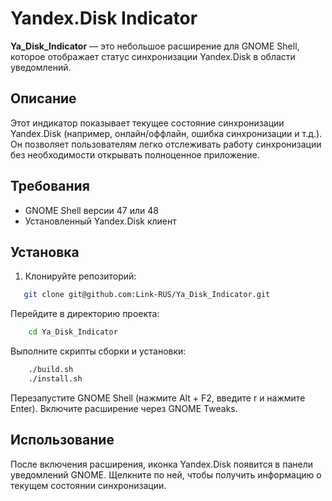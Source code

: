 # Yandex.Disk Indicator

**Ya_Disk_Indicator** — это небольшое расширение для GNOME Shell, которое отображает статус синхронизации Yandex.Disk в области уведомлений.

## Описание

Этот индикатор показывает текущее состояние синхронизации Yandex.Disk (например, онлайн/оффлайн, ошибка синхронизации и т.д.). Он позволяет пользователям легко отслеживать работу синхронизации без необходимости открывать полноценное приложение.

## Требования

- GNOME Shell версии 47 или 48
- Установленный Yandex.Disk клиент

## Установка

1. Клонируйте репозиторий:
```bash
   git clone git@github.com:Link-RUS/Ya_Disk_Indicator.git
```

Перейдите в директорию проекта:
```bash
    cd Ya_Disk_Indicator
```

Выполните скрипты сборки и установки:
```bash
    ./build.sh
    ./install.sh
```

Перезапустите GNOME Shell (нажмите Alt + F2, введите r и нажмите Enter).
Включите расширение через GNOME Tweaks.

## Использование

После включения расширения, иконка Yandex.Disk появится в панели уведомлений GNOME. Щелкните по ней, чтобы получить информацию о текущем состоянии синхронизации.
